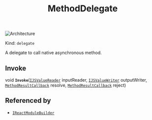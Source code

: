 ﻿---
id: MethodDelegate
title: MethodDelegate
---

![Architecture](https://img.shields.io/badge/architecture-new_&_old-green)

Kind: `delegate`

A delegate to call native asynchronous method.

## Invoke
void **`Invoke`**([`IJSValueReader`](IJSValueReader) inputReader, [`IJSValueWriter`](IJSValueWriter) outputWriter, [`MethodResultCallback`](MethodResultCallback) resolve, [`MethodResultCallback`](MethodResultCallback) reject)

## Referenced by
- [`IReactModuleBuilder`](IReactModuleBuilder)

